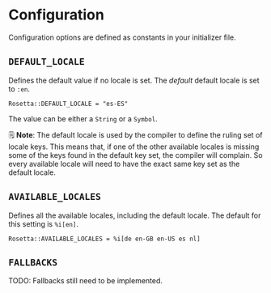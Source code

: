 # Configuration
Configuration options are defined as constants in your initializer file.

## `DEFAULT_LOCALE`
Defines the default value if no locale is set. The *default* default locale is
set to `:en`.

```cr
Rosetta::DEFAULT_LOCALE = "es-ES"
```

The value can be either a `String` or a `Symbol`.

🗒️ **Note**: The default locale is used by the compiler to define the ruling set
of locale keys. This means that, if one of the other available locales is
missing some of the keys found in the default key set, the compiler will
complain. So every available locale will need to have the exact same key set as
the default locale.

## `AVAILABLE_LOCALES`
Defines all the available locales, including the default locale. The default
for this setting is `%i[en]`.

```cr
Rosetta::AVAILABLE_LOCALES = %i[de en-GB en-US es nl]
```

## `FALLBACKS`

TODO: Fallbacks still need to be implemented.
